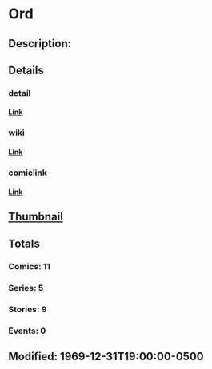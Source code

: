 # Ord
## Description: 
## Details
### detail
#### [Link](http://marvel.com/characters/1663/ord?utm_campaign=apiRef&utm_source=225578a89fc76f3d20fbffda5d17a88d)
### wiki
#### [Link](http://marvel.com/universe/Ord?utm_campaign=apiRef&utm_source=225578a89fc76f3d20fbffda5d17a88d)
### comiclink
#### [Link](http://marvel.com/comics/characters/1011202/ord?utm_campaign=apiRef&utm_source=225578a89fc76f3d20fbffda5d17a88d)
## [Thumbnail](http://i.annihil.us/u/prod/marvel/i/mg/6/40/4c002f1c476f9.jpg)
## Totals
### Comics: 11
### Series: 5
### Stories: 9
### Events: 0
## Modified: 1969-12-31T19:00:00-0500